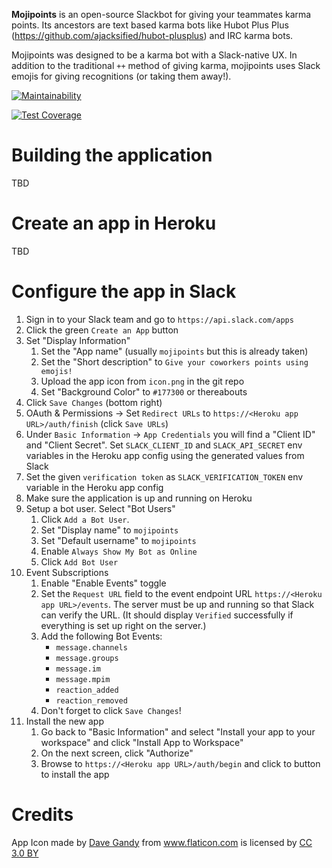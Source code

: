 **Mojipoints** is an open-source Slackbot for giving your teammates karma points. Its ancestors are text based karma bots like Hubot Plus Plus (https://github.com/ajacksified/hubot-plusplus) and IRC karma bots.

Mojipoints was designed to be a karma bot with a Slack-native UX. In addition to the traditional `++` method of giving karma, mojipoints uses Slack emojis for giving recognitions (or taking them away!).

[![Maintainability](https://api.codeclimate.com/v1/badges/c7ad8694e06589422064/maintainability)](https://codeclimate.com/github/kenliu/mojipoints/maintainability)

[![Test Coverage](https://api.codeclimate.com/v1/badges/c7ad8694e06589422064/test_coverage)](https://codeclimate.com/github/kenliu/mojipoints/test_coverage)

# Building the application

TBD

# Create an app in Heroku

TBD

# Configure the app in Slack

1. Sign in to your Slack team and go to `https://api.slack.com/apps`
1. Click the green `Create an App` button
1. Set "Display Information"
    1. Set the "App name" (usually `mojipoints` but this is already taken)
    1. Set the "Short description" to `Give your coworkers points using emojis!`
    1. Upload the app icon from `icon.png` in the git repo
    1. Set "Background Color" to `#177300` or thereabouts
1. Click `Save Changes` (bottom right)
1. OAuth & Permissions -> Set `Redirect URLs` to `https://<Heroku app URL>/auth/finish` (click `Save URLs`)
1. Under `Basic Information` -> `App Credentials` you will find a "Client ID" and "Client Secret". Set `SLACK_CLIENT_ID` and `SLACK_API_SECRET` env variables in the Heroku app config using the generated values from Slack
1. Set the given `verification token` as `SLACK_VERIFICATION_TOKEN` env variable in the Heroku app config
1. Make sure the application is up and running on Heroku
1. Setup a bot user. Select "Bot Users"
   1. Click `Add a Bot User`.
   1. Set "Display name" to `mojipoints`
   1. Set "Default username" to `mojipoints`
   1. Enable `Always Show My Bot as Online`
   1. Click `Add Bot User`
1. Event Subscriptions
   1. Enable "Enable Events" toggle
   1. Set the `Request URL` field to the event endpoint URL `https://<Heroku app URL>/events`. The server must be up and
 running so that Slack can verify the URL. (It should display `Verified` successfully if everything is set up right on the server.)
   1. Add the following Bot Events:
       * `message.channels`
       * `message.groups`
       * `message.im`
       * `message.mpim`
       * `reaction_added`
       * `reaction_removed`
   1. Don't forget to click `Save Changes`!
1. Install the new app
   1. Go back to "Basic Information" and select "Install your app to your workspace" and click "Install App to Workspace"
   1. On the next screen, click "Authorize"
   1. Browse to `https://<Heroku app URL>/auth/begin` and click to button to install the app

# Credits

App Icon made by <a href="http://www.flaticon.com/authors/dave-gandy" title="Dave Gandy">Dave Gandy</a> from <a href="http://www.flaticon.com" title="Flaticon">www.flaticon.com</a> is licensed by <a href="http://creativecommons.org/licenses/by/3.0/" title="Creative Commons BY 3.0" target="_blank">CC 3.0 BY</a>
